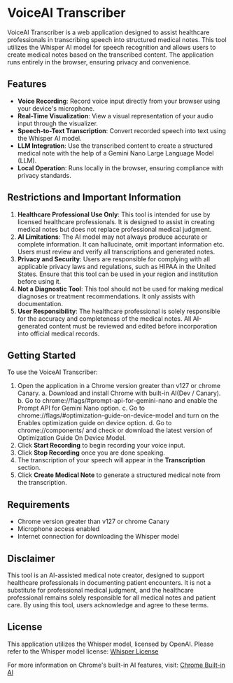 # VoiceAI Transcriber

VoiceAI Transcriber is a web application designed to assist healthcare professionals in transcribing speech into structured medical notes. This tool utilizes the Whisper AI model for speech recognition and allows users to create medical notes based on the transcribed content. The application runs entirely in the browser, ensuring privacy and convenience.

## Features
- **Voice Recording**: Record voice input directly from your browser using your device's microphone.
- **Real-Time Visualization**: View a visual representation of your audio input through the visualizer.
- **Speech-to-Text Transcription**: Convert recorded speech into text using the Whisper AI model.
- **LLM Integration**: Use the transcribed content to create a structured medical note with the help of a Gemini Nano Large Language Model (LLM).
- **Local Operation**: Runs locally in the browser, ensuring compliance with privacy standards.


## Restrictions and Important Information
1. **Healthcare Professional Use Only**: This tool is intended for use by licensed healthcare professionals. It is designed to assist in creating medical notes but does not replace professional medical judgment.
2. **AI Limitations**: The AI model may not always produce accurate or complete information. It can hallucinate, omit important information etc. Users must review and verify all transcriptions and generated notes.
3. **Privacy and Security**: Users are responsible for complying with all applicable privacy laws and regulations, such as HIPAA in the United States. Ensure that this tool can be used in your region and institution before using it.
4. **Not a Diagnostic Tool**: This tool should not be used for making medical diagnoses or treatment recommendations. It only assists with documentation.
5. **User Responsibility**: The healthcare professional is solely responsible for the accuracy and completeness of the medical notes. All AI-generated content must be reviewed and edited before incorporation into official medical records.

## Getting Started
To use the VoiceAI Transcriber:
1. Open the application in a Chrome version greater than v127 or chrome Canary.
   a. Download and install Chrome with built-in AI(Dev / Canary).
   b. Go to chrome://flags/#prompt-api-for-gemini-nano and enable the Prompt API for Gemini Nano option.
   c. Go to chrome://flags/#optimization-guide-on-device-model and turn on the Enables optimization guide on device option.
   d. Go to chrome://components/ and check or download the latest version of Optimization Guide On Device Model.
2. Click **Start Recording** to begin recording your voice input.
3. Click **Stop Recording** once you are done speaking.
4. The transcription of your speech will appear in the **Transcription** section.
5. Click **Create Medical Note** to generate a structured medical note from the transcription.

## Requirements
- Chrome version greater than v127 or chrome Canary
- Microphone access enabled
- Internet connection for downloading the Whisper model

## Disclaimer
This tool is an AI-assisted medical note creator, designed to support healthcare professionals in documenting patient encounters. It is not a substitute for professional medical judgment, and the healthcare professional remains solely responsible for all medical notes and patient care. By using this tool, users acknowledge and agree to these terms.

## License
This application utilizes the Whisper model, licensed by OpenAI. Please refer to the Whisper model license: [Whisper License](https://github.com/openai/whisper/blob/main/LICENSE)

For more information on Chrome's built-in AI features, visit: [Chrome Built-in AI](https://developer.chrome.com/docs/ai/built-in)



